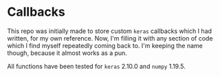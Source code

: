 # Callbacks

This repo was initially made to store custom `keras` callbacks which I had written, for my own reference. Now, I'm filling it with any section of code which I find myself repeatedly coming back to. I'm keeping the name though, because it almost works as a pun.


All functions have been tested for `keras` 2.10.0 and `numpy` 1.19.5.
